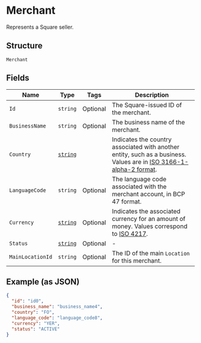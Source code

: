
# Merchant

Represents a Square seller.

## Structure

`Merchant`

## Fields

| Name | Type | Tags | Description |
|  --- | --- | --- | --- |
| `Id` | `string` | Optional | The Square-issued ID of the merchant. |
| `BusinessName` | `string` | Optional | The business name of the merchant. |
| `Country` | [`string`](/doc/models/country.md) |  | Indicates the country associated with another entity, such as a business.<br>Values are in [ISO 3166-1-alpha-2 format](http://www.iso.org/iso/home/standards/country_codes.htm). |
| `LanguageCode` | `string` | Optional | The language code associated with the merchant account, in BCP 47 format. |
| `Currency` | [`string`](/doc/models/currency.md) | Optional | Indicates the associated currency for an amount of money. Values correspond<br>to [ISO 4217](https://wikipedia.org/wiki/ISO_4217). |
| `Status` | [`string`](/doc/models/merchant-status.md) | Optional | - |
| `MainLocationId` | `string` | Optional | The ID of the main `Location` for this merchant. |

## Example (as JSON)

```json
{
  "id": "id0",
  "business_name": "business_name4",
  "country": "FO",
  "language_code": "language_code8",
  "currency": "YER",
  "status": "ACTIVE"
}
```

